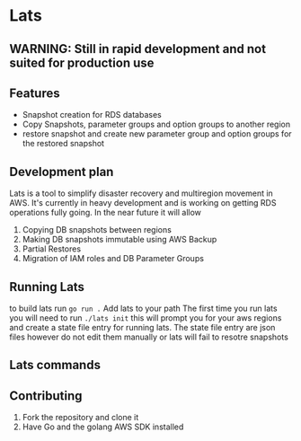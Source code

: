 # Lats

## WARNING: Still in rapid development and not suited for production use

## Features
* Snapshot creation for RDS databases
* Copy Snapshots, parameter groups and option groups to another region
* restore snapshot and create new parameter group and option groups for the restored snapshot

## Development plan
Lats is a tool to simplify disaster recovery and multiregion movement in AWS. It's currently in heavy development and is working on getting RDS operations fully going. 
In the near future it will allow
1. Copying DB snapshots between regions
1. Making DB snapshots immutable using AWS Backup
1. Partial Restores
1. Migration of IAM roles and DB Parameter Groups

## Running Lats

to build lats run `go run .`
Add lats to your path
The first time you run lats you will need to run `./lats init` this will prompt you for your aws regions and create a state file entry for running lats. 
The state file entry are json files however do not edit them manually or lats will fail to resotre snapshots

## Lats commands


## Contributing
1. Fork the repository and clone it
1. Have Go and the golang AWS SDK installed 
